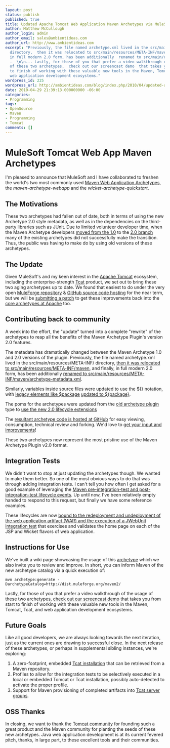 ```yaml
---
layout: post
status: publish
published: true
title: Updated Apache Tomcat Web Application Maven Archetypes via MuleSoft
author: Matthew McCullough
author_login: admin
author_email: sales@ambientideas.com
author_url: http://www.ambientideas.com
excerpt: "Previously, the file named archetype.xml lived in the src/main/resources/META-INF/
  directory,  then it was relocated to src/main/resources/META-INF/maven , and finally,
  in full modern 2.0 form, has been additionally  renamed to src/main/resources/META-INF/maven/archetype-metadata.xml
  .  \n\n... Lastly, for those of you that prefer a video walkthrough of the usage
  of these two archetypes,  check out our screencast demo  that takes you from start
  to finish of working with these valuable new tools in the Maven, Tomcat, Tcat, and
  web application development ecosystems."
wordpress_id: 225
wordpress_url: http://ambientideas.com/blog/index.php/2010/04/updated-apache-tomcat-web-application-maven-archetypes-via-mulesoft/
date: 2010-04-29 21:39:13.000000000 -06:00
categories:
- Programming
tags:
- OpenSource
- Maven
- Programming
- Tomcat
comments: []
---
```

<h1>MuleSoft Tomcat Web App Maven Archetypes</h1>

<p>I'm pleased to announce that MuleSoft and I have collaborated to freshen the world's two most commonly used <a href="http://maven.apache.org/archetype/maven-archetype-plugin/" title="Archetypes Definition">Maven Web Application Archetypes</a>, the <em>maven-archetype-webapp</em> and the <em>wicket-archetype-quickstart</em>.</p>

<h2>The Motivations</h2>

<p>These two archetypes had fallen out of date, both in terms of using the new Archetype 2.0 style metadata, as well as in the dependencies on the third-party libraries such as JUnit.  Due to limited volunteer developer time, when the Maven Archetype developers <a href="http://svn.apache.org/viewvc/maven/archetype/branches/archetype-1.0.x/maven-archetype-bundles/" title="1.0 Branch">moved from the 1.0</a> to the <a href="http://svn.apache.org/viewvc/maven/archetype/trunk/archetype-samples/" title="2.0 Branch">2.0 branch</a> many of the existing archetypes did not successfully make the transition.  Thus, the public was having to make do by using old versions of these archetypes.</p>

<h2>The Update</h2>

<p>Given MuleSoft's and my keen interest in the <a href="http://www.mulesoft.com/understanding-apache-tomcat">Apache Tomcat</a> ecosystem, including the enterprise-strength <a href="http://www.mulesoft.com/tcat-server-enterprise-tomcat-application-server">Tcat</a> product, we set out to bring these two aging archetypes up to date.  We found that easiest to do under the very open <a href="http://admin.muleforge.org/projects/maven2">MuleForge repository</a> &amp; <a href="http://github.com/mulesoft/mulesoft-maven-archetypes">GitHub source code hosting</a> for the near term, but we will be <a href="http://svn.apache.org/viewvc/maven/archetype/trunk/archetype-common/src/main/resources/archetype-catalog.xml?view=log">submitting a patch</a> to get these improvements back into the <a href="http://svn.apache.org/viewvc/maven/archetype/trunk/" title="Archetype 2.0 Source Code">core archetypes at Apache</a> too.</p>

<h2>Contributing back to community</h2>

<p>A week into the effort, the "update" turned into a complete "rewrite" of the archetypes to reap all the benefits of the Maven Archetype Plugin's version 2.0 features.</p>

<p>The metadata has dramatically changed between the Maven Archetype 1.0 and 2.0 versions of the plugin.  Previously, the file named archetype.xml lived in the src/main/resources/META-INF/ directory, <a href="http://svn.apache.org/viewvc?view=revision&amp;revision=932937">then it was relocated to src/main/resources/META-INF/maven</a>, and finally, in full modern 2.0 form, has been additionally <a href="http://github.com/mulesoft/mulesoft-maven-archetypes/blob/master/maven-archetype-wicket/src/main/resources/META-INF/maven/archetype-metadata.xml">renamed to src/main/resources/META-INF/maven/archetype-metadata.xml</a>.</p>

<p>Similarly, variables inside source files were updated to use the ${} notation, with <a href="http://svn.apache.org/viewvc/maven/archetype/branches/archetype-1.0.x/maven-archetype-bundles/maven-archetype-quickstart/src/main/resources/archetype-resources/src/main/java/App.java?view=markup">legacy elements like $package</a> <a href="http://github.com/mulesoft/mulesoft-maven-archetypes/blob/master/maven-archetype-wicket/src/main/resources/archetype-resources/src/main/java/WicketApplication.java">updated to ${package}</a>.</p>

<p>The poms for the archetypes were updated from the <a href="http://github.com/mulesoft/mulesoft-maven-archetypes/blob/master/maven-archetype-wicket/pom.xml">old archetype plugin</a> type to <a href="http://github.com/mulesoft/mulesoft-maven-archetypes/blob/master/maven-archetype-wicket/pom.xml">use the new 2.0 lifecycle extensions</a></p>

<p>The <a href="http://github.com/mulesoft/mulesoft-maven-archetypes">resultant archetype code is hosted at GitHub</a> for easy viewing, consumption, technical review and forking.  We'd love to <a href="http://github.com/mulesoft/mulesoft-maven-archetypes/issues">get your input and improvements</a>!</p>

<p>These two archetypes now represent the most pristine use of the Maven Archetype Plugin v2.0 format.</p>

<h2>Integration Tests</h2>

<p>We didn't want to stop at just updating the archetypes though.  We wanted to make them better.  So one of the most obvious ways to do that was through adding integration tests.  I can't tell you how often I get asked for a good example of leveraging the <a href="http://maven.apache.org/guides/introduction/introduction-to-the-lifecycle.html#Lifecycle_Reference">Maven pre-integration-test and post-integration-test lifecycle events</a>.  Up until now, I've been relatively empty handed to respond to this request, but finally we have some reference examples.</p>

<p>These lifecycles are now <a href="http://github.com/mulesoft/mulesoft-maven-archetypes/blob/master/maven-archetype-wicket/pom.xml">bound to the redeployment and undeployment of the web application artifact (WAR) and the execution of a JWebUnit integration test</a> that exercises and validates the home page on each of the JSP and Wicket flavors of web application.</p>

<h2>Instructions for Use</h2>

<p>We've built a wiki page showcasing the usage of this <a href="http://www.mulesoft.org/display/TCAT/MuleSoft+Tcat+Archetypes">archetype</a> which we also invite you to review and improve.  In short, you can inform Maven of the new archetype catalog via a quick execution of:</p>

<pre><code>mvn archetype:generate -DarchetypeCatalog=http://dist.muleforge.org/maven2/
</code></pre>

<p>Lastly, for those of you that prefer a video walkthrough of the usage of these two archetypes, <a href="http://www.youtube.com/watch?v=T7b4DgghZQ4">check out our screencast demo</a> that takes you from start to finish of working with these valuable new tools in the Maven, Tomcat, Tcat, and web application development ecosystems.</p>

<h2>Future Goals</h2>

<p>Like all good developers, we are always looking towards the next iteration, just as the current ones are drawing to successful close.  In the next release of these archetypes, or perhaps in supplemental sibling instances, we're exploring:</p>

<ol>
<li>A zero-footprint, embedded <a href="http://www.mulesoft.com/download-tcat-server-enterprise-tomcat">Tcat installation</a> that can be retrieved from a Maven repository.</li>
<li>Profiles to allow for the integration tests to be selectively executed in a local or embedded Tomcat or Tcat installation, possibly auto-detected to activate the proper profile.</li>
<li>Support for Maven provisioning of completed artifacts into <a href="http://www.mulesoft.com/tcat-server-tomcat-administration-console">Tcat server groups</a>.</li>
</ol>

<h2>OSS Thanks</h2>

<p>In closing, we want to thank the <a href="http://tomcat.apache.org/">Tomcat community</a> for founding such a great product and the Maven community for planting the seeds of these new archetypes.  Java web application development is at its current fevered pitch, thanks, in large part, to these excellent tools and their communities.</p>
